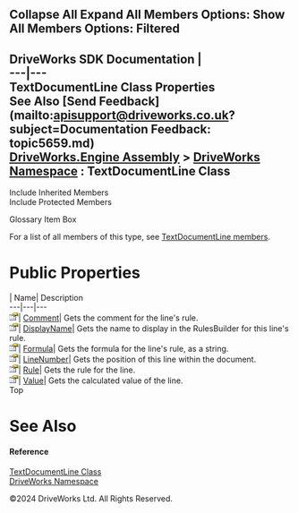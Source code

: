        

 Collapse All Expand All  Members Options: Show All  Members Options: Filtered   
---  
DriveWorks SDK Documentation  |   
---|---  
TextDocumentLine Class Properties   
See Also [Send Feedback](mailto:apisupport@driveworks.co.uk?subject=Documentation Feedback: topic5659.md)  
[DriveWorks.Engine Assembly](topic2156.md) > [DriveWorks Namespace](topic2159.md) : TextDocumentLine Class  
---  
  
Include Inherited Members    
Include Protected Members    


Glossary Item Box

For a list of all members of this type, see [TextDocumentLine members](topic5660.md).

# Public Properties

| Name| Description  
---|---|---  
![Public Property](dotnetimages/publicProperty.gif)| [Comment](topic5669.md)| Gets the comment for the line's rule.   
![Public Property](dotnetimages/publicProperty.gif)| [DisplayName](topic5670.md)| Gets the name to display in the RulesBuilder for this line's rule.   
![Public Property](dotnetimages/publicProperty.gif)| [Formula](topic5671.md)| Gets the formula for the line's rule, as a string.   
![Public Property](dotnetimages/publicProperty.gif)| [LineNumber](topic5672.md)| Gets the position of this line within the document.   
![Public Property](dotnetimages/publicProperty.gif)| [Rule](topic5673.md)| Gets the rule for the line.   
![Public Property](dotnetimages/publicProperty.gif)| [Value](topic5674.md)| Gets the calculated value of the line.   
Top

# See Also

#### Reference

[TextDocumentLine Class](topic5659.md)   
[DriveWorks Namespace](topic2159.md)

©2024 DriveWorks Ltd. All Rights Reserved.
